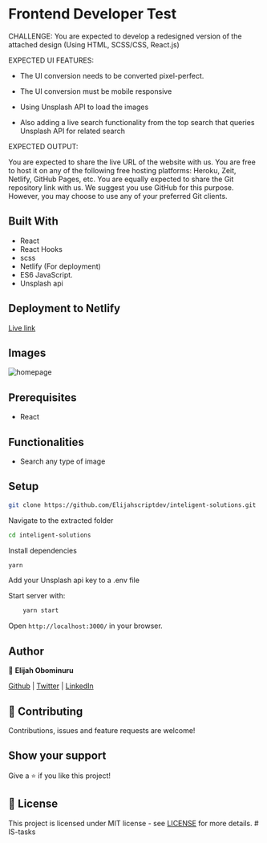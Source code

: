 # Frontend Developer Test

CHALLENGE:
You are expected to develop a redesigned version of the attached design (Using HTML, SCSS/CSS, React.js)

EXPECTED UI FEATURES:
- The UI conversion needs to be converted pixel-perfect.

- The UI conversion must be mobile responsive

- Using Unsplash API to load the images

- Also adding a live search functionality from the top search that queries Unsplash API for related search 

EXPECTED OUTPUT:

You are expected to share the live URL of the website with us. You are free to host it on any of the following free hosting platforms: Heroku, Zeit, Netlify, GitHub Pages, etc.
You are equally expected to share the Git repository link with us. We suggest you use GitHub for this purpose. However, you may choose to use any of your preferred Git clients.


## Built With

- React
- React Hooks
- scss
- Netlify (For deployment)
- ES6 JavaScript.
- Unsplash api

## Deployment to Netlify
[Live link](https://intelligent-solutions-tasks.netlify.app/)

## Images

![homepage](https://res.cloudinary.com/elijjaaahhhh/image/upload/v1626100031/FireShot_Capture_305_-_React_App_-_localhost_tug4t0.png)

## Prerequisites

- React

## Functionalities

- Search any type of image

## Setup

```sh
git clone https://github.com/Elijahscriptdev/inteligent-solutions.git
```

Navigate to the extracted folder

```sh
cd inteligent-solutions
```

Install dependencies

```sh
yarn
```

Add your Unsplash api key to a .env file

Start server with:

```sh
    yarn start
```

Open `http://localhost:3000/` in your browser.

## Author

👤 **Elijah Obominuru**

[Github](https://github.com/Elijahscriptdev) | [Twitter](https://twitter.com/ElijahObominuru) | [LinkedIn](https://www.linkedin.com/in/elijah-obominuru-0b730b143/)

## 🤝 Contributing

Contributions, issues and feature requests are welcome!

## Show your support

Give a ⭐️ if you like this project!

## 📝 License

This project is licensed under MIT license - see [LICENSE](/LICENSE) for more details.
#   I S - t a s k s  
 